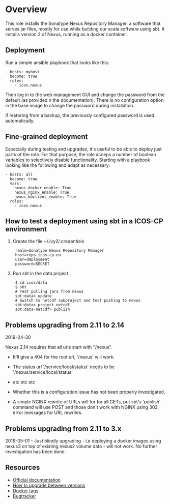 # Overview

This role installs the Sonatype Nexus Repository Manager, a software that
serves jar files, mostly for use while building our scala software using
sbt. It installs version 2 of Nexus, running as a docker container.


## Deployment

Run a simple ansible playbook that looks like this:

	- hosts: myhost
	  become: true
	  roles:
		- icos.nexus

Then log in to the web management GUI and change the password from the default
(as provided n the documentation). There is no configuration option in the base
image to change the password during installation.

If restoring from a backup, the previously configured password is used
automatically.


## Fine-grained deployment

Especially during testing and upgrades, it's useful to be able to deploy just
parts of the role. For that purpose, the role acceps a number of boolean
variables to selectively disable functionality. Starting with a playbook
looking like the following and adapt as necessary:

	- hosts: all
	  become: true
	  vars:
		nexus_docker_enable: True
		nexus_nginx_enable: True
		nexus_bbclient_enable: True
	  roles:
		- icos.nexus


## How to test a deployment using sbt in a ICOS-CP environment

1. Create the file ~/.ivy2/.credentials

		realm=Sonatype Nexus Repository Manager
		host=repo.icos-cp.eu
		user=deployment
		password=SECRET

2. Run sbt in the data project

		$ cd icos/data
		$ sbt
		# Test pulling jars from nexus
		sbt:data> update
		# Switch to netcdf subproject and test pushing to nexus
		sbt:data> project netcdf
		sbt:data-netcdf> publish


## Problems upgrading from 2.11 to 2.14

2019-04-30

Nexus 2.14 requires that all urls start with "/nexus".
  + It'll give a 404 for the root url, '/nexus' will work.
  + The status url '/service/local/status' needs to be '/nexus/service/local/status'
  + etc etc etc

+ Whether this is a configuration issue has not been properly investigated.
+ A simple NGINX rewrite of URLs will for for all GETs, put sbt's 'publish'
  command will use POST and those don't work with NGINX using 302 error
  messages for URL rewrites.


## Problems upgrading from 2.11 to 3.x

2019-05-01 - Just blindly upgrading - i.e deploying a docker images using
nexus3 on top of existing nexus2 volume data - will not work. No further
investigation has been done.


## Resources

+ [Official documentation](https://help.sonatype.com/repomanager2)
+ [How to upgrade between versions](https://help.sonatype.com/repomanager3/upgrading)
+ [Docker tags](https://hub.docker.com/r/sonatype/nexus)
+ [Bugtracker](https://github.com/sonatype/docker-nexus/issues)
